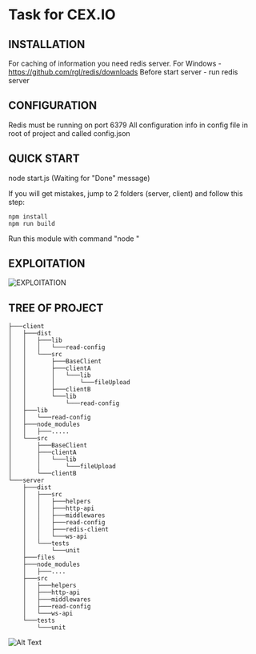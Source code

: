 Task for CEX.IO
=============================

INSTALLATION
------------
For caching of information you need redis server.
For Windows - https://github.com/rgl/redis/downloads
Before start server - run redis server


CONFIGURATION
------------
Redis must be running on port 6379
All configuration info in config file in root of project and called config.json


QUICK START
-----------

node start.js
(Waiting for "Done" message)

If you will get mistakes, jump to 2 folders (server, client) and follow this step:

```
npm install
npm run build
```

Run this module with command "node <module>"

EXPLOITATION
-----------
![EXPLOITATION](https://github.com/VictoriaShevchenko97/cexIO/blob/master/exploitation.gif)



TREE OF PROJECT
-----------
```
├───client
│   ├───dist
│   │   ├───lib
│   │   │   └───read-config
│   │   └───src
│   │       ├───BaseClient
│   │       ├───clientA
│   │       │   └───lib
│   │       │       └───fileUpload
│   │       ├───clientB
│   │       └───lib
│   │           └───read-config
│   ├───lib
│   │   └───read-config
│   ├───node_modules
│   │   ├───.....
│   └───src
│       ├───BaseClient
│       ├───clientA
│       │   └───lib
│       │       └───fileUpload
│       └───clientB
└───server
    ├───dist
    │   ├───src
    │   │   ├───helpers
    │   │   ├───http-api
    │   │   ├───middlewares
    │   │   ├───read-config
    │   │   ├───redis-client
    │   │   └───ws-api
    │   └───tests
    │       └───unit
    ├───files
    ├───node_modules
    │   ├───....
    ├───src
    │   ├───helpers
    │   ├───http-api
    │   ├───middlewares
    │   ├───read-config
    │   └───ws-api
    └───tests
        └───unit

```

![Alt Text](https://media.giphy.com/media/vFKqnCdLPNOKc/giphy.gif)

